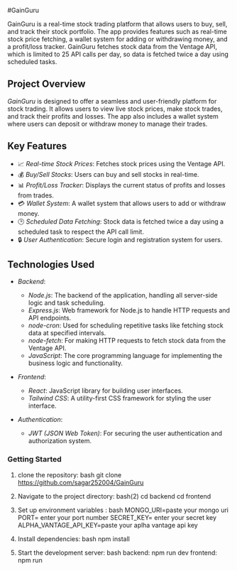 

#GainGuru

GainGuru is a real-time stock trading platform that allows users to buy, sell, and track their stock portfolio. The app provides features such as real-time stock price fetching, a wallet system for adding or withdrawing money, and a profit/loss tracker. GainGuru fetches stock data from the Ventage API, which is limited to 25 API calls per day, so data is fetched twice a day using scheduled tasks.

## Project Overview

*GainGuru* is designed to offer a seamless and user-friendly platform for stock trading. It allows users to view live stock prices, make stock trades, and track their profits and losses. The app also includes a wallet system where users can deposit or withdraw money to manage their trades.

## Key Features

- 📈 *Real-time Stock Prices*: Fetches stock prices using the Ventage API.
- 💰 *Buy/Sell Stocks*: Users can buy and sell stocks in real-time.
- 📊 *Profit/Loss Tracker*: Displays the current status of profits and losses from trades.
- 💳 *Wallet System*: A wallet system that allows users to add or withdraw money.
- 🕑 *Scheduled Data Fetching*: Stock data is fetched twice a day using a scheduled task to respect the API call limit.
- 🔒 *User Authentication*: Secure login and registration system for users.

## Technologies Used
- *Backend*:
    - *Node.js*: The backend of the application, handling all server-side logic and task scheduling.
    - *Express.js*: Web framework for Node.js to handle HTTP requests and API endpoints.
    - *node-cron*: Used for scheduling repetitive tasks like fetching stock data at specified intervals.
    - *node-fetch*: For making HTTP requests to fetch stock data from the Ventage API.
    - *JavaScript*: The core programming language for implementing the business logic and functionality.

- *Frontend*:  
    - *React*: JavaScript library for building user interfaces.
    - *Tailwind CSS*: A utility-first CSS framework for styling the user interface.

- *Authentication*:  
  - *JWT (JSON Web Token)*: For securing the user authentication and authorization system.


### Getting Started


1. clone the repository:
   bash
    git clone https://github.com/sagar252004/GainGuru
   
   
2. Navigate to the project directory:
   bash(2)
    cd backend
    cd frontend
   

3. Set up environment variables :
   bash
    MONGO_URI=paste your mongo uri
    PORT= enter your port number
    SECRET_KEY= enter your secret key
    ALPHA_VANTAGE_API_KEY=paste your aplha vantage api key 
   
  
4.  Install dependencies:
   bash
       npm install
   
   
5. Start the development server:
   bash
     backend: npm run dev
     frontend: npm run 
